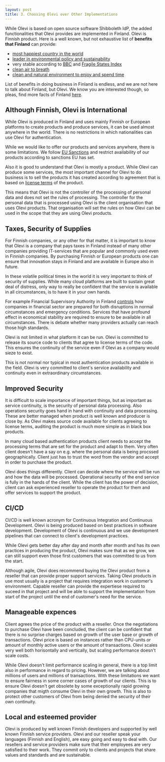 ```yaml
---
layout: post
title: 3. Choosing Olevi over Other Implementations
---
```

While Olevi is based on open source software Shibboleth IdP, the added functionalities that Olevi provides are implemented in Finland. Olevi is Finnish product. Here is a well known, but not exhaustive list of **benefits that Finland** can provide:

* [most happiest country in the world](https://www.bbc.com/news/world-europe-56457295)
* [leader in environmental policy and sustainability](https://www.oecd.org/environment/country-reviews/oecd-environmental-performance-reviews-finland-2021-d73547b7-en.htm)
* very stable according to [BBC](https://www.bbc.com/news/world-europe-17288360) and [Fragile States Index](https://toolbox.finland.fi/life-society/country-ranking-stable-nation/)
* [clean air to breath](https://www.visitfinland.com/en/articles/finnish-air-and-benefits/)
* [clean and natural environment to enjoy and spend time](https://www.nationalparks.fi)

List of benefits in doing business in Finland is endless, and we are not here to talk about Finland, but Olevi. We know you are interested though, so pleas, find more facts of Finland [here](https://toolbox.finland.fi).

## Although Finnish, Olevi is International

While Olevi is produced in Finland and uses mainly Finnish or European platforms to create products and produce services, it can be used almost anywhere in the world. There is no restrictions in which nationalities can use Olevi for authentication.

While we would like to offer our products and services anywhere, there is some limitations. We follow [EU Sanctions](https://finance.ec.europa.eu/eu-and-world/sanctions-restrictive-measures/overview-sanctions-and-related-resources_en) and restrict availability of our products according to sanctions EU has set.

Also it is good to understand that Olevi is mostly a product. While Olevi can produce some services, the most important channel for Olevi to do business is to sell the products it has created according to agreement that is based on [license terms](https://www.olevi.fi/Olevi-License-Terms.md) of the product.

This means that Olevi is not the controller of the processing of personal data and does not set the rules of processing. The controller for the personal data that is processed using Olevi is the client organisation that uses Olevi products. That organisation will set the rules on how Olevi can be used in the scope that they are using Olevi products.


## Taxes, Security of Supplies 

For Finnish companies, or any other for that matter, it is important to know that Olevi is a company that pays taxes in Finland instead of many other companies providing IT-services that are popular and commonly used even in Finnish companies. By purchasing Finnish or European products one can ensure that innovation stays in Finland and are available in Europe also in future.

In these volatile political times in the world it is very important to think of security of supplies. While many cloud platforms are built to sustain great deal of distress, only way to really be confident that the service is available in all circumstances, is to have it in your own hands.

For example Financial Supervisory Authority in Finland [controls](https://www.finanssivalvonta.fi/en/regulation/preparedness/) how companies in financial sector are prepared for both disruptions in normal circumstances and emergency conditions. Services that have profound effect in economical stability are required to ensure to be available in all circumstances. There is debate whether many providers actually can reach those high standards.

Olevi is not limited in what platform it can be run. Olevi is committed to release its source code to clients that agree to license terms of the code. This ensures the continuity of the service even if Olevi as a company would sieze to exist.

This is not normal nor typical in most authentication products available in the field. Olevi is very committed to client's service availability and continuity even in extraordinary circumstances.

## Improved Security

It is difficult to scale importance of important things, but as important as service continuity, is the security of personal data processing. Also operations security goes hand in hand with continuity and data processing. These are better managed when product is well known and producer is close by. As Olevi makes source code available for clients agreeing to license terms, auditing the product is much more simple as in black box products.

In many cloud based authentication products client needs to accept the processing terms that are set for the product and adapt to them. Very often client doesn't have a say on e.g. where the personal data is being procssed geographically. Client just has to trust the word from the vendor and accept in order to purchase the product.

Olevi does things differently. Client can decide where the service will be run and how the data will be processed. Operational security of the end service is fully in the hands of the client. While the client has the power of decision, client can ask experienced reseller to operate the product for them and offer services to support the product.

## CI/CD

CI/CD is well known acronym for Continuous Integration and Continuous Development. Olevi is being produced based on best practices in software development. Development of Olevi is continuous and we use development pipelines that can connect to client's development practices.

While Olevi gets better day after day and month after month and has its own practices in producing the product, Olevi makes sure that as we grow, we can still support even those first customers that was committed to us from the start.

Although agile, Olevi does recommend buying the Olevi product from a reseller that can provide proper support services. Taking Olevi products in use most usually is a project that requires integration work in customer's environment. Capable reseller can provide the expertiese required to suceed in that project and will be able to support the implementation from start of the project until the end of customer's need for the service.

## Manageable expences

Client agrees the price of the product with a reseller. Once the negotiations to purchase Olevi have been concluded, the client can be confident that there is no surprise charges based on growth of the user base or growth of transactions. Olevi price is based on instances rather than CPU-units or amount of monthly active users or the amount of transactions. Olevi scales very well both horisontally and vertically, but scaling performance doesn't scale costs.

While Olevi doesn't limit performance scaling in general, there is a top limit also in performance in regard to pricing. However, we are talking about millions of users and millions of transactions. With these limitations we want to ensure fairness in some corner cases of growth of our clients. This is to ensure Olevi doesn't get obsolete by some exceptionally rapid growing companies that migth consume Olevi in their own growth. This is also to protect other customers of Olevi from being denied the security of their own continuity.

## Local and esteemed provider

Olevi is produced by well known Finnish developers and supported by well known Finnish service providers. Olevi and our reseller speak your languages (Finnish and English), are easy going and easy to deal with. Our resellers and service providers make sure that their employees are very satisfied to their work. They commit only to clients and projects that share values and standards and are sustainable.
